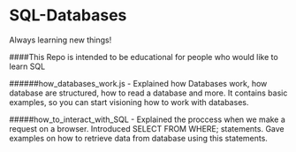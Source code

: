 # SQL-Databases
Always learning new things!

####This Repo is intended to be educational for people who would like to learn SQL 

######how_databases_work.js - 
  Explained how Databases work, how database are structured, how to read a database and more. It contains basic        examples, so you can start visioning how to work with databases.

#####how_to_interact_with_SQL - 
  Explained the proccess when we make a request on a browser. Introduced SELECT FROM WHERE; statements. Gave examples   on how to retrieve data from database using this statements.
